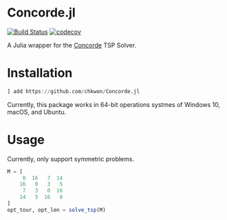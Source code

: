 # Concorde.jl


[![Build Status](https://github.com/chkwon/Concorde.jl/workflows/CI/badge.svg?branch=master)](https://github.com/chkwon/Concorde.jl/actions?query=workflow%3ACI)
[![codecov](https://codecov.io/gh/chkwon/Concorde.jl/branch/master/graph/badge.svg)](https://codecov.io/gh/chkwon/Concorde.jl)


A Julia wrapper for the [Concorde](http://www.math.uwaterloo.ca/tsp/concorde.html) TSP Solver.


# Installation

```julia
] add https://github.com/chkwon/Concorde.jl
```

Currently, this package works in 64-bit operations systmes of Windows 10, macOS, and Ubuntu. 

# Usage

Currently, only support symmetric problems. 

```julia
M = [
     0  16   7  14
    16   0   3   5
     7   3   0  16
    14   5  16   0 
]
opt_tour, opt_len = solve_tsp(M)
```

